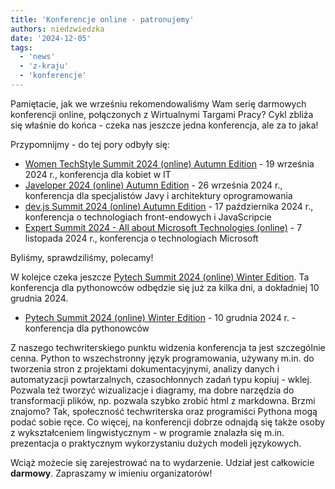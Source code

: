 ```yaml
---
title: 'Konferencje online - patronujemy'
authors: niedzwiedzka
date: '2024-12-05'
tags:
  - 'news'
  - 'z-kraju'
  - 'konferencje'
---
```

Pamiętacie, jak we wrześniu rekomendowaliśmy Wam serię darmowych konferencji online, połączonych z Wirtualnymi Targami Pracy? Cykl zbliża się właśnie do końca - czeka nas jeszcze jedna konferencja, ale za to jaka! 

<!--truncate-->
Przypomnijmy - do tej pory odbyły się:

- [Women TechStyle Summit 2024 (online) Autumn Edition](https://womentechstyle.pl/) - 19 września 2024 r., konferencja dla kobiet w IT
- [Javeloper 2024 (online) Autumn Edition](https://javeloper.pl/) - 26 września 2024 r., konferencja dla specjalistów Javy i architektury oprogramowania 
- [dev.js Summit 2024 (online) Autumn Edition](https://devjssummit.pl/) - 17 października 2024 r., konferencja o technologiach front-endowych i JavaScripcie
- [Expert Summit 2024 - All about Microsoft Technologies (online)](https://expertsummit.pl/) - 7 listopada 2024 r., konferencja o technologiach Microsoft

Byliśmy, sprawdziliśmy, polecamy!

W kolejce czeka jeszcze [Pytech Summit 2024 (online) Winter Edition](https://pytechsummit.pl/). Ta konferencja dla pythonowców odbędzie się już za kilka dni, a dokładniej 10 grudnia 2024. 

- [Pytech Summit 2024 (online) Winter Edition](https://pytechsummit.pl/) - 10 grudnia 2024 r. - konferencja dla pythonowców

Z naszego techwriterskiego punktu widzenia konferencja ta jest szczególnie cenna. Python to wszechstronny język programowania, używany m.in. do tworzenia stron z projektami dokumentacyjnymi, analizy danych i automatyzacji powtarzalnych, czasochłonnych zadań typu kopiuj - wklej. Pozwala też tworzyć wizualizacje i diagramy, ma dobre narzędzia do transformacji plików, np. pozwala szybko zrobić html z markdowna. Brzmi znajomo? Tak, społeczność techwriterska oraz programiści Pythona mogą podać sobie ręce. Co więcej, na konferencji dobrze odnajdą się także osoby z wykształceniem lingwistycznym - w programie znalazła się m.in. prezentacja o praktycznym wykorzystaniu dużych modeli językowych.

Wciąż możecie się zarejestrować na to wydarzenie. Udział jest całkowicie **darmowy**. Zapraszamy w imieniu organizatorów! 
